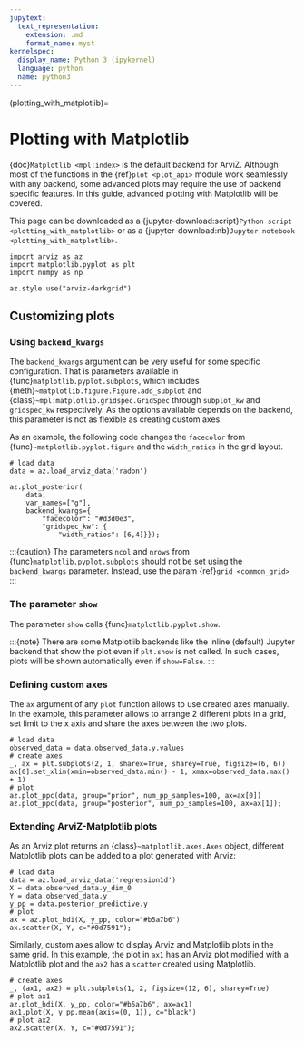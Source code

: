 ```yaml
---
jupytext:
  text_representation:
    extension: .md
    format_name: myst
kernelspec:
  display_name: Python 3 (ipykernel)
  language: python
  name: python3
---
```


(plotting_with_matplotlib)=

# Plotting with Matplotlib

{doc}`Matplotlib <mpl:index>` is the default backend for ArviZ. Although most of the functions in the {ref}`plot <plot_api>` module work seamlessly with any backend, some advanced plots may require the use of backend specific features. In this guide, advanced plotting with Matplotlib will be covered.

This page can be downloaded as a {jupyter-download:script}`Python script <plotting_with_matplotlib>`
or as a {jupyter-download:nb}`Jupyter notebook <plotting_with_matplotlib>`.

```{code-cell} ipython3
import arviz as az
import matplotlib.pyplot as plt
import numpy as np

az.style.use("arviz-darkgrid")
```

## Customizing plots

### Using `backend_kwargs`

The `backend_kwargs` argument can be very useful for some specific configuration. That is parameters available in {func}`matplotlib.pyplot.subplots`, which includes {meth}`~matplotlib.figure.Figure.add_subplot` and {class}`~mpl:matplotlib.gridspec.GridSpec` through `subplot_kw` and `gridspec_kw` respectively. As the options available depends on the backend, this parameter is not as flexible as creating custom axes.

As an example, the following code changes the `facecolor` from {func}`~matplotlib.pyplot.figure` and the `width_ratios` in the grid layout.

```{code-cell} ipython3
# load data
data = az.load_arviz_data('radon')
```

```{code-cell} ipython3
az.plot_posterior(
    data,
    var_names=["g"],
    backend_kwargs={
        "facecolor": "#d3d0e3",
        "gridspec_kw": {
            "width_ratios": [6,4]}});
```

:::{caution}
The parameters `ncol` and `nrows` from {func}`matplotlib.pyplot.subplots` should not be set using the `backend_kwargs` parameter. Instead, use the param {ref}`grid <common_grid>`
:::

### The parameter `show`

The parameter `show` calls {func}`matplotlib.pyplot.show`.

:::{note} There are some Matplotlib backends like the inline (default) Jupyter backend that show the plot even if `plt.show` is not called. In such cases, plots will be shown automatically even if `show=False`.
:::

### Defining custom axes

The `ax` argument of any `plot` function allows to use created axes manually. In the example, this parameter allows to arrange 2 different plots in a grid, set limit to the x axis and share the axes between the two plots.

```{code-cell} ipython3
# load data
observed_data = data.observed_data.y.values
# create axes
_, ax = plt.subplots(2, 1, sharex=True, sharey=True, figsize=(6, 6))
ax[0].set_xlim(xmin=observed_data.min() - 1, xmax=observed_data.max() + 1)
# plot
az.plot_ppc(data, group="prior", num_pp_samples=100, ax=ax[0])
az.plot_ppc(data, group="posterior", num_pp_samples=100, ax=ax[1]);
```

### Extending ArviZ-Matplotlib plots

As an Arviz plot returns an {class}`~matplotlib.axes.Axes` object, different Matplotlib plots can be added to a plot generated with Arviz:

```{code-cell} ipython3
# load data
data = az.load_arviz_data('regression1d')
X = data.observed_data.y_dim_0
Y = data.observed_data.y
y_pp = data.posterior_predictive.y
# plot
ax = az.plot_hdi(X, y_pp, color="#b5a7b6")
ax.scatter(X, Y, c="#0d7591");
```

Similarly, custom axes allow to display Arviz and Matplotlib plots in the same grid. In this example, the plot in `ax1` has an Arviz plot modified with a Matplotlib plot and the `ax2` has a `scatter` created using Matplotlib.

```{code-cell} ipython3
# create axes
_, (ax1, ax2) = plt.subplots(1, 2, figsize=(12, 6), sharey=True)
# plot ax1
az.plot_hdi(X, y_pp, color="#b5a7b6", ax=ax1)
ax1.plot(X, y_pp.mean(axis=(0, 1)), c="black")
# plot ax2
ax2.scatter(X, Y, c="#0d7591");
```
